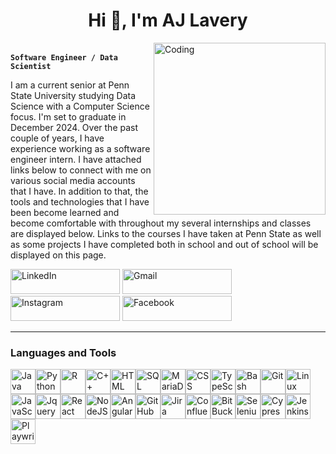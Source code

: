 <h1 align="center">Hi 👋, I'm AJ Lavery</h1>

<img align="right" alt="Coding" width="275" src="https://github.com/user-attachments/assets/ddcf5a48-507c-4072-b564-142b5077ade8">

&emsp;&emsp;&emsp;&emsp;&emsp;&emsp;&emsp;&emsp;&emsp;&emsp;&emsp;&emsp;&emsp;**`Software Engineer / Data Scientist`**

I am a current senior at Penn State University studying Data Science with a Computer Science focus. I'm set to graduate in December 2024. Over the past couple of years, I have experience working as a software engineer intern. I have attached links below to connect with me on various social media accounts that I have. In addition to that, the tools and technologies that I have been become learned and become comfortable with throughout my several internships and classes are displayed below. Links to the courses I have taken at Penn State as well as some projects I have completed both in school and out of school will be displayed on this page.

<p align="left">
    <a href="https://www.linkedin.com/in/anthony-lavery/">
        <img alt="LinkedIn" title="Connect with me on LinkedIn" src="https://img.shields.io/badge/LinkedIn-0A66C2?style=for-the-badge&logo=linkedin&logoColor=white" style="width: 175px; height: 40px;"/></a>
    <a href="mailto:anthony.lavery10@gmail.com">
        <img alt="Gmail" title="Email me" src="https://img.shields.io/badge/Email-34A853?style=for-the-badge&logo=gmail&logoColor=white" style="width: 175px; height: 40px;"/></a>
    <a href="https://www.instagram.com/ajlavery10/">
        <img alt="Instagram" title="Instagram" src="https://img.shields.io/badge/Instagram-E4405F?style=for-the-badge&logo=instagram&logoColor=white" style="width: 175px; height: 40px;"/></a>
    <a href="https://www.facebook.com/aj.lavery.75">
        <img alt="Facebook" title="Facebook" src="https://img.shields.io/badge/Facebook-1877F2?style=for-the-badge&logo=facebook&logoColor=white" style="width: 175px; height: 40px;"/></a>
</p>

---

### Languages and Tools

<img align="left" alt="Java" width="40px" style="margin: 0;" src="https://cdn.jsdelivr.net/gh/devicons/devicon/icons/java/java-original.svg"/>
<img align="left" alt="Python" width="40px" style="margin: 0;" src="https://cdn.jsdelivr.net/gh/devicons/devicon/icons/python/python-plain.svg" />
<img align="left" alt="R" width="40px" style="margin: 0;" src="https://cdn.jsdelivr.net/gh/devicons/devicon@latest/icons/rstudio/rstudio-original.svg" />
<img align="left" alt="C++" width="40px" style="margin: 0;" src="https://cdn.jsdelivr.net/gh/devicons/devicon/icons/cplusplus/cplusplus-line.svg" />
<img align="left" alt="HTML" width="40px" style="margin: 0;" src="https://cdn.jsdelivr.net/gh/devicons/devicon/icons/html5/html5-plain.svg" />
<img align="left" alt="SQL" width="40px" style="margin: 0;" src="https://cdn.jsdelivr.net/gh/devicons/devicon@latest/icons/mysql/mysql-original.svg" />
<img align="left" alt="MariaDB" width="40px" style="margin: 0;" src="https://cdn.jsdelivr.net/gh/devicons/devicon@latest/icons/mariadb/mariadb-original.svg" />       
<img align="left" alt="CSS" width="40px" style="margin: 0;" src="https://cdn.jsdelivr.net/gh/devicons/devicon/icons/css3/css3-plain.svg" />
<img align="left" alt="TypeScript" width="40px" style="margin: 0;" src="https://cdn.jsdelivr.net/gh/devicons/devicon/icons/typescript/typescript-plain.svg" />
<img align="left" alt="Bash" width="40px" style="margin: 0;" src="https://cdn.jsdelivr.net/gh/devicons/devicon/icons/bash/bash-original.svg" />
<img align="left" alt="Git" width="40px" style="margin: 0;" src="https://cdn.jsdelivr.net/gh/devicons/devicon/icons/git/git-original.svg" />
<img align="left" alt="Linux" width="40px" style="margin: 0;" src="https://cdn.jsdelivr.net/gh/devicons/devicon/icons/linux/linux-original.svg" />
<img align="left" alt="JavaScript" width="40px" style="margin: 0;" src="https://cdn.jsdelivr.net/gh/devicons/devicon/icons/javascript/javascript-plain.svg" />
<img align="left" alt="Jquery" width="40px" style="margin: 0;" src="https://cdn.jsdelivr.net/gh/devicons/devicon@latest/icons/jquery/jquery-original.svg" />
<img align="left" alt="React" width="40px" style="margin: 0;" src="https://cdn.jsdelivr.net/gh/devicons/devicon/icons/react/react-original.svg" />
<img align="left" alt="NodeJS" width="40px" style="margin: 0;" src="https://cdn.jsdelivr.net/gh/devicons/devicon/icons/nodejs/nodejs-original.svg" />
<img align="left" alt="Angular" width="40px" style="margin: 0;" src="https://cdn.jsdelivr.net/gh/devicons/devicon/icons/angularjs/angularjs-plain.svg" />
<img align="left" alt="GitHub" width="40px" style="margin: 0;" src="https://cdn.jsdelivr.net/gh/devicons/devicon/icons/github/github-original.svg" />
<img align="left" alt="Jira" width="40px" style="margin: 0;" src="https://cdn.jsdelivr.net/gh/devicons/devicon@latest/icons/jira/jira-original.svg" />
<img align="left" alt="Confluence" width="40px" style="margin: 0;" src="https://cdn.jsdelivr.net/gh/devicons/devicon@latest/icons/confluence/confluence-original.svg" />          
<img align="left" alt="BitBucket" width="40px" style="margin: 0;" src="https://cdn.jsdelivr.net/gh/devicons/devicon@latest/icons/bitbucket/bitbucket-original.svg" />
<img align="left" alt="Selenium" width="40px" style="margin: 0;" src="https://cdn.jsdelivr.net/gh/devicons/devicon@latest/icons/selenium/selenium-original.svg" />
<img align="left" alt="Cypress" width="40px" style="margin: 0;" src="https://cdn.jsdelivr.net/gh/devicons/devicon@latest/icons/cypressio/cypressio-original.svg" />
<img align="left" alt="Jenkins" width="40px" style="margin: 0;" src="https://cdn.jsdelivr.net/gh/devicons/devicon@latest/icons/jenkins/jenkins-line.svg" />
<img align="left" alt="Playwright" width="40px" style="margin: 0;" src="https://cdn.jsdelivr.net/gh/devicons/devicon@latest/icons/playwright/playwright-original.svg" />

      
<br />
